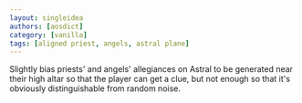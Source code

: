 ```yaml
---
layout: singleidea
authors: [aosdict]
category: [vanilla]
tags: [aligned priest, angels, astral plane]
---
```

Slightly bias priests' and angels' allegiances on Astral to be generated near their high altar so that the player can get a clue, but not enough so that it's obviously distinguishable from random noise.
